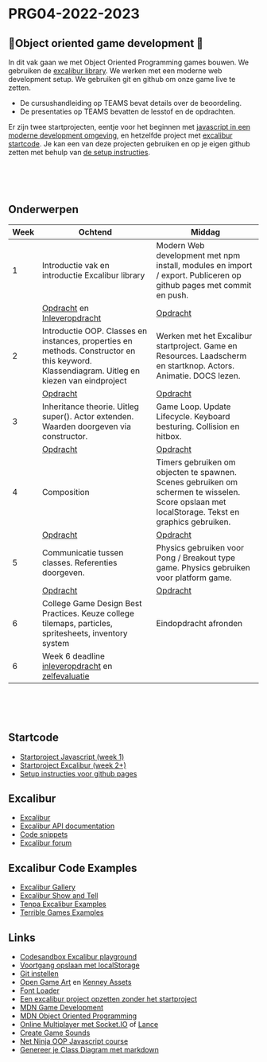 # PRG04-2022-2023

## 👾Object oriented game development 👾

In dit vak gaan we met Object Oriented Programming games bouwen. We gebruiken de [excalibur library](https://excaliburjs.com). We werken met een moderne web development setup. We gebruiken git en github om onze game live te zetten.

- De cursushandleiding op TEAMS bevat details over de beoordeling.
- De presentaties op TEAMS bevatten de lesstof en de opdrachten.

Er zijn twee startprojecten, eentje voor het beginnen met [javascript in een moderne development omgeving](https://github.com/HR-CMGT/prg4-javascript-2023), en hetzelfde project met [excalibur startcode](https://github.com/HR-CMGT/prg4-startproject-2023). Je kan een van deze projecten gebruiken en op je eigen github zetten met behulp van [de setup instructies](./setup.md).

<br>
<br>
<br>

## Onderwerpen

| Week | Ochtend | Middag | 
|------|---------|----------|
| 1 | Introductie vak en introductie Excalibur library | Modern Web development met npm install, modules en import / export. Publiceren op github pages met commit en push.
|  | [Opdracht](./opdrachten/les1.md) en [Inleveropdracht](./opdrachten/inleveropdracht.md) | [Opdracht](./opdrachten/les2.md) | 
| 2 | Introductie OOP. Classes en instances, properties en methods. Constructor en this keyword. Klassendiagram. Uitleg en kiezen van eindproject | Werken met het Excalibur startproject. Game en Resources. Laadscherm en startknop. Actors. Animatie. DOCS lezen. |
|  | [Opdracht](./opdrachten/les3.md)  | [Opdracht](./opdrachten/les4.md) | 
| 3 | Inheritance theorie. Uitleg super(). Actor extenden. Waarden doorgeven via constructor. | Game Loop. Update Lifecycle. Keyboard besturing. Collision en hitbox. |
|  | [Opdracht](./opdrachten/les5.md) | [Opdracht](./opdrachten/les6.md) | 
| 4 | Composition | Timers gebruiken om objecten te spawnen. Scenes gebruiken om schermen te wisselen. Score opslaan met localStorage. Tekst en graphics gebruiken. |
|  | [Opdracht](./opdrachten/les7.md) | [Opdracht](./opdrachten/les8.md) | 
| 5 | Communicatie tussen classes. Referenties doorgeven. | Physics gebruiken voor Pong / Breakout type game. Physics gebruiken voor platform game. |
|  | [Opdracht](./opdrachten/les9.md) | [Opdracht](./opdrachten/les10.md) | 
| 6 | College Game Design Best Practices. Keuze college tilemaps, particles, spritesheets, inventory system | Eindopdracht afronden
| 6 | Week 6 deadline [inleveropdracht](./opdrachten/inleveropdracht.md) en [zelfevaluatie](https://feedbackfruits.com) |


<br>
<br>
<br>

## Startcode

- [Startproject Javascript (week 1)](https://github.com/HR-CMGT/prg4-javascript-2023)
- [Startproject Excalibur (week 2+)](https://github.com/HR-CMGT/prg4-startproject-2023)
- [Setup instructies voor github pages](./setup.md)

## Excalibur

- [Excalibur](https://excaliburjs.com)
- [Excalibur API documentation](https://excaliburjs.com/docs/api/edge/index.html)
- [Code snippets](./snippets.md)
- [Excalibur forum](https://github.com/excaliburjs/Excalibur/discussions)

## Excalibur Code Examples

- [Excalibur Gallery](https://excaliburjs.com/gallery/)
- [Excalibur Show and Tell](https://github.com/excaliburjs/Excalibur/discussions/categories/show-and-tell)
- [Tenpa Excalibur Examples](https://github.com/tenpaMk2/excalibur-examples)
- [Terrible Games Examples](https://github.com/dcgw)

## Links

- [Codesandbox Excalibur playground](https://codesandbox.io/s/excalibur-vite-testproject-olk4bu?file=/game.js)
- [Voortgang opslaan met localStorage](https://developer.mozilla.org/en-US/docs/Web/API/Window/localStorage)
- [Git instellen](https://www.youtube.com/watch?v=HfTXHrWMGVY)
- [Open Game Art](https://opengameart.org) en [Kenney Assets](https://www.kenney.nl/assets)
- [Font Loader](https://fontfaceobserver.com)
- [Een excalibur project opzetten zonder het startproject](./advanced.md)
- [MDN Game Development](https://developer.mozilla.org/en-US/docs/Games)
- [MDN Object Oriented Programming](https://developer.mozilla.org/en-US/docs/Learn/JavaScript/Objects/Object-oriented_programming)
- [Online Multiplayer met Socket.IO](https://socket.io) of [Lance](https://lance-gg.github.io)
- [Create Game Sounds](https://sfxr.me)
- [Net Ninja OOP Javascript course](https://www.youtube.com/playlist?list=PL4cUxeGkcC9i5yvDkJgt60vNVWffpblB7)
- [Genereer je Class Diagram met markdown](https://mermaid-js.github.io/mermaid-live-editor/edit#pako:eNp9kc1uwyAMgF8F-bS1zQtEO1XddtmtVy5OcFs0_sSPtKjruy8JBaWZNi6gD_PZ2FforSBooVcYwkHi2aPmhhs2rnfUxDZNw_ap6xSt4JsMlxJ5dF5GYi_fla9pUeSbOVtWXTOZ1tYk3ZFnobeeFvjDohixmrcFT05gpKfnBRLW0BQuzbnw22PSXEjN2pScjkgU-Mu8dcq6P4TTf__XNY-61fvcpWooTfhag6ECQSF6O1Qf7ECT1yjFOMhZxCFeSBOHdjwK9J8cuJniMEV7HEwPbfSJdpAru88d2hOqUOmrkNH6O7z9AKopqB4)
